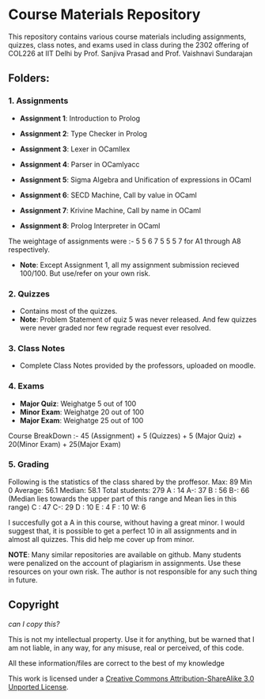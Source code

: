 # Course Materials Repository

This repository contains various course materials including assignments, quizzes, class notes, and exams used in class during the 2302 offering of COL226 at IIT Delhi by Prof. Sanjiva Prasad and Prof. Vaishnavi Sundarajan

## Folders:

### 1. Assignments
- **Assignment 1**: Introduction to Prolog

- **Assignment 2**: Type Checker in Prolog

- **Assignment 3**: Lexer in OCamllex

- **Assignment 4**: Parser in OCamlyacc

- **Assignment 5**: Sigma Algebra and Unification of expressions in OCaml

- **Assignment 6**: SECD Machine, Call by value in OCaml

- **Assignment 7**: Krivine Machine, Call by name in OCaml

- **Assignment 8**: Prolog Interpreter in OCaml

The weightage of assignments were :- 5 5 6 7 5 5 5 7 for A1 through A8 respectively.
- **Note**: Except Assignment 1, all my assignment submission recieved 100/100. But use/refer on your own risk.

### 2. Quizzes
- Contains most of the quizzes.
- **Note**: Problem Statement of quiz 5 was never released. And few quizzes were never graded nor few regrade request ever resolved.

### 3. Class Notes
- Complete Class Notes provided by the professors, uploaded on moodle.

### 4. Exams
- **Major Quiz**: Weighatge 5 out of 100
- **Minor Exam**: Weighatge 20 out of 100
- **Major Exam**: Weighatge 25 out of 100

Course BreakDown :- 45 (Assignment) + 5 (Quizzes) + 5 (Major Quiz) + 20(Minor Exam) + 25(Major Exam)

### 5. Grading
Following is the statistics of the class shared by the proffesor.
Max: 89
Min 0
Average: 56.1
Median: 58.1
Total students: 279
A : 14
A-: 37
B : 56
B-: 66   (Median lies towards the upper part of this range and Mean lies in this range)
C :  47
C-: 29
D :  10
E : 4
F : 10
W: 6

I succesfully got a A in this course, without having a great minor. I would suggest that, it is possible to get a perfect 10 in all assignments and in almost all quizzes. This did help me cover up from minor.

**NOTE**: Many similar repositories are available on github. Many students were penalized on the account of plagiarism in assignments. Use these resources on your own risk. The author is not responsible for any such thing in future.

## Copyright
_can I copy this?_  

This is not my intellectual property. Use it for anything, but be warned that I am not liable, in any way, for any misuse, real or perceived, of this code.

All these information/files are correct to the best of my knowledge

This work is licensed under a [Creative Commons Attribution-ShareAlike 3.0 Unported License](http://creativecommons.org/licenses/by-sa/3.0/).
